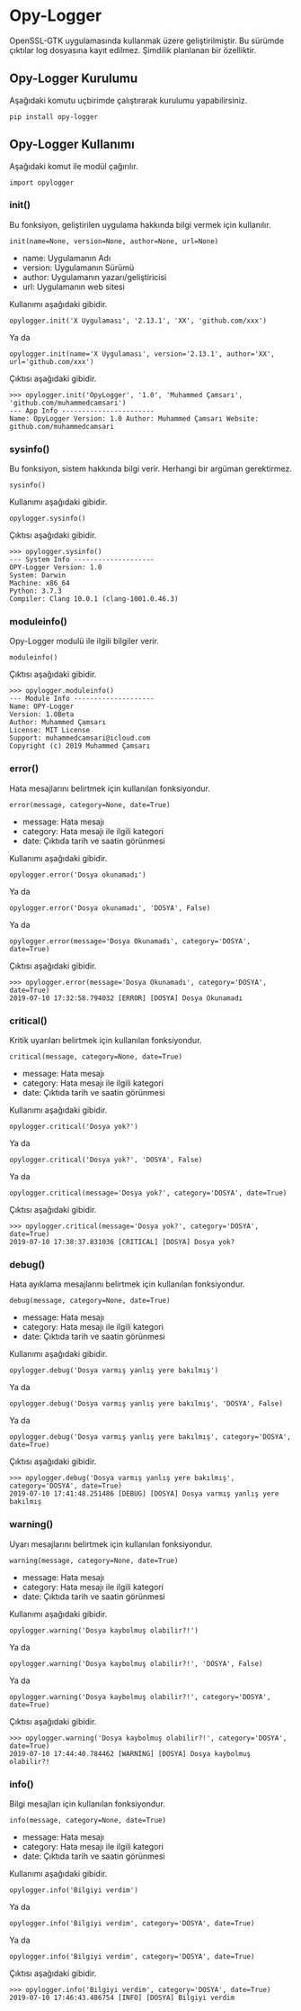 # Opy-Logger

OpenSSL-GTK uygulamasında kullanmak üzere geliştirilmiştir. Bu sürümde çıktılar log dosyasına kayıt edilmez. Şimdilik planlanan bir özelliktir.

## Opy-Logger Kurulumu

Aşağıdaki komutu uçbirimde çalıştırarak kurulumu yapabilirsiniz.

	pip install opy-logger

## Opy-Logger Kullanımı

Aşağıdaki komut ile modül çağırılır.

	import opylogger 

### init() 

Bu fonksiyon, geliştirilen uygulama hakkında bilgi vermek için kullanılır. 

	init(name=None, version=None, author=None, url=None)

 - name: Uygulamanın Adı
 - version: Uygulamanın Sürümü
 - author: Uygulamanın yazarı/geliştiricisi
 - url: Uygulamanın web sitesi

Kullanımı aşağıdaki gibidir.

 	opylogger.init('X Uygulaması', '2.13.1', 'XX', 'github.com/xxx')

 Ya da

 	opylogger.init(name='X Uygulaması', version='2.13.1', author='XX', url='github.com/xxx')

Çıktısı aşağıdaki gibidir.

	>>> opylogger.init('OpyLogger', '1.0', 'Muhammed Çamsarı', 'github.com/muhammedcamsari')
	--- App Info -----------------------
	Name: OpyLogger Version: 1.0 Author: Muhammed Çamsarı Website: github.com/muhammedcamsari

### sysinfo()

 Bu fonksiyon, sistem hakkında bilgi verir. Herhangi bir argüman gerektirmez.

 	sysinfo()

 Kullanımı aşağıdaki gibidir.

 	opylogger.sysinfo()

 Çıktısı aşağıdaki gibidir.

	>>> opylogger.sysinfo()
	--- System Info --------------------
	OPY-Logger Version: 1.0
	System: Darwin
	Machine: x86_64
	Python: 3.7.3
	Compiler: Clang 10.0.1 (clang-1001.0.46.3)


### moduleinfo()

Opy-Logger modulü ile ilgili bilgiler verir.

	moduleinfo()

Çıktısı aşağıdaki gibidir.

	>>> opylogger.moduleinfo()
	--- Module Info --------------------
	Name: OPY-Logger
	Version: 1.0Beta
	Author: Muhammed Çamsarı
	License: MIT License
	Support: muhammedcamsari@icloud.com
	Copyright (c) 2019 Muhammed Çamsarı

### error()

Hata mesajlarını belirtmek için kullanılan fonksiyondur.

	error(message, category=None, date=True)

 - message: Hata mesajı
 - category: Hata mesajı ile ilgili kategori
 - date: Çıktıda tarih ve saatin görünmesi

Kullanımı aşağıdaki gibidir.

	opylogger.error('Dosya okunamadı')

Ya da 

	opylogger.error('Dosya okunamadı', 'DOSYA', False)

Ya da

	opylogger.error(message='Dosya Okunamadı', category='DOSYA', date=True)

Çıktısı aşağıdaki gibidir.

	>>> opylogger.error(message='Dosya Okunamadı', category='DOSYA', date=True)
	2019-07-10 17:32:58.794032 [ERROR] [DOSYA] Dosya Okunamadı


### critical()

Kritik uyarıları belirtmek için kullanılan fonksiyondur.

	critical(message, category=None, date=True)

 - message: Hata mesajı
 - category: Hata mesajı ile ilgili kategori
 - date: Çıktıda tarih ve saatin görünmesi

Kullanımı aşağıdaki gibidir.
	
	opylogger.critical('Dosya yok?')

Ya da

	opylogger.critical('Dosya yok?', 'DOSYA', False)

Ya da

	opylogger.critical(message='Dosya yok?', category='DOSYA', date=True)

Çıktısı aşağıdaki gibidir.

	>>> opylogger.critical(message='Dosya yok?', category='DOSYA', date=True)
	2019-07-10 17:38:37.831036 [CRITICAL] [DOSYA] Dosya yok?

### debug()

Hata ayıklama mesajlarını belirtmek için kullanılan fonksiyondur.

	debug(message, category=None, date=True)

 - message: Hata mesajı
 - category: Hata mesajı ile ilgili kategori
 - date: Çıktıda tarih ve saatin görünmesi

Kullanımı aşağıdaki gibidir.

	opylogger.debug('Dosya varmış yanlış yere bakılmış')

Ya da

	opylogger.debug('Dosya varmış yanlış yere bakılmış', 'DOSYA', False)

Ya da

	opylogger.debug('Dosya varmış yanlış yere bakılmış', category='DOSYA', date=True)

Çıktısı aşağıdaki gibidir.

	>>> opylogger.debug('Dosya varmış yanlış yere bakılmış', category='DOSYA', date=True)
	2019-07-10 17:41:48.251486 [DEBUG] [DOSYA] Dosya varmış yanlış yere bakılmış


### warning()

Uyarı mesajlarını belirtmek için kullanılan fonksiyondur.

	warning(message, category=None, date=True)

 - message: Hata mesajı
 - category: Hata mesajı ile ilgili kategori
 - date: Çıktıda tarih ve saatin görünmesi

Kullanımı aşağıdaki gibidir.

	opylogger.warning('Dosya kaybolmuş olabilir?!')

Ya da

	opylogger.warning('Dosya kaybolmuş olabilir?!', 'DOSYA', False)

Ya da

	opylogger.warning('Dosya kaybolmuş olabilir?!', category='DOSYA', date=True)

Çıktısı aşağıdaki gibidir.

	>>> opylogger.warning('Dosya kaybolmuş olabilir?!', category='DOSYA', date=True)
	2019-07-10 17:44:40.784462 [WARNING] [DOSYA] Dosya kaybolmuş olabilir?!


### info()
Bilgi mesajları için kullanılan fonksiyondur.


	info(message, category=None, date=True)

 - message: Hata mesajı
 - category: Hata mesajı ile ilgili kategori
 - date: Çıktıda tarih ve saatin görünmesi

Kullanımı aşağıdaki gibidir.

	opylogger.info('Bilgiyi verdim')

Ya da

	opylogger.info('Bilgiyi verdim', category='DOSYA', date=True)

Ya da

	opylogger.info('Bilgiyi verdim', category='DOSYA', date=True)

Çıktısı aşağıdaki gibidir.

	>>> opylogger.info('Bilgiyi verdim', category='DOSYA', date=True)
	2019-07-10 17:46:43.486754 [INFO] [DOSYA] Bilgiyi verdim

